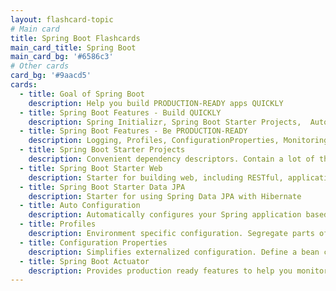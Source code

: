 ```yaml
---
layout: flashcard-topic
# Main card
title: Spring Boot Flashcards
main_card_title: Spring Boot
main_card_bg: '#6586c3'
# Other cards
card_bg: '#9aacd5'
cards:
  - title: Goal of Spring Boot
    description: Help you build PRODUCTION-READY apps QUICKLY
  - title: Spring Boot Features - Build QUICKLY
    description: Spring Initializr, Spring Boot Starter Projects,  Auto Configuration, DevTools
  - title: Spring Boot Features - Be PRODUCTION-READY
    description: Logging, Profiles, ConfigurationProperties, Monitoring (Spring Boot Actuator)
  - title: Spring Boot Starter Projects
    description: Convenient dependency descriptors. Contain a lot of the dependencies that you need to get a project up and running quickly.
  - title: Spring Boot Starter Web
    description: Starter for building web, including RESTful, applications using Spring MVC.
  - title: Spring Boot Starter Data JPA
    description: Starter for using Spring Data JPA with Hibernate
  - title: Auto Configuration
    description: Automatically configures your Spring application based on the jar dependencies that you have added
  - title: Profiles
    description: Environment specific configuration. Segregate parts of your application configuration and make it be available only in certain environments.
  - title: Configuration Properties
    description: Simplifies externalized configuration. Define a bean containing all external configuration that varies from environment to environment.
  - title: Spring Boot Actuator
    description: Provides production ready features to help you monitor and manage your application
---
```

